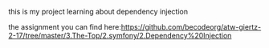 this is my project learning about dependency injection

the assignment you can find here:https://github.com/becodeorg/atw-giertz-2-17/tree/master/3.The-Top/2.symfony/2.Dependency%20Injection
